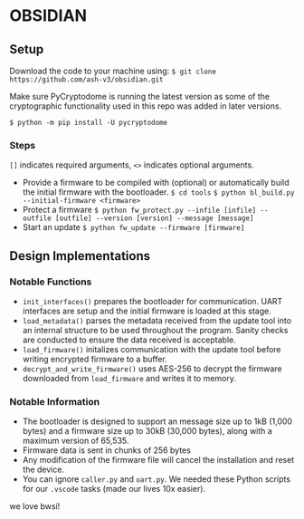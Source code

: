 
# OBSIDIAN

## Setup
Download the code to your machine using:
```$ git clone https://github.com/ash-v3/obsidian.git```

Make sure PyCryptodome is running the latest version as some of the cryptographic functionality used in this repo was added in later versions.

```$ python -m pip install -U pycryptodome```

### Steps
 ``[]`` indicates required arguments, ``<>`` indicates optional arguments.
 - Provide a firmware to be compiled with (optional) or automatically build the initial firmware with the bootloader.
	``$ cd tools``
	``$ python bl_build.py --initial-firmware <firmware>``
 - Protect a firmware
   ``$ python fw_protect.py --infile [infile] --outfile [outfile] --version [version] --message [message]``
  - Start an update
   ``$ python fw_update --firmware [firmware] ``

## Design Implementations
### Notable Functions
 - ``init_interfaces()`` prepares the bootloader for communication. UART interfaces are setup and the initial firmware is loaded at this stage.
 - ``load_metadata()`` parses the metadata received from the update tool into an internal structure to be used throughout the program. Sanity checks are conducted to ensure the data received is acceptable.
 - ``load_firmware()`` initalizes communication with the update tool before writing encrypted firmware to a buffer.
 - ``decrypt_and_write_firmware()`` uses AES-256 to decrypt the firmware downloaded from ``load_firmware`` and writes it to memory.

### Notable Information

 - The bootloader is designed to support an message size up to 1kB (1,000 bytes) and a firmware size up to 30kB (30,000 bytes), along with a maximum version of 65,535.
 - Firmware data is sent in chunks of 256 bytes
 - Any modification of the firmware file will cancel the installation and reset the device.
 - You can ignore ``caller.py`` and ``uart.py``. We needed these Python scripts for our ``.vscode`` tasks (made our lives 10x easier).

we love bwsi!


